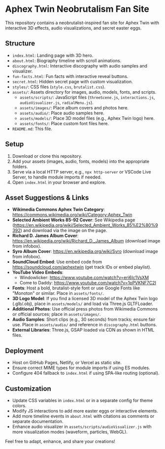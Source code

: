 # Aphex Twin Neobrutalism Fan Site

This repository contains a neobrutalist-inspired fan site for Aphex Twin with interactive 3D effects, audio visualizations, and secret easter eggs.

## Structure
- `index.html`: Landing page with 3D hero.
- `about.html`: Biography timeline with scroll animations.
- `discography.html`: Interactive discography with audio samples and visualizer.
- `fun-facts.html`: Fun facts with interactive reveal buttons.
- `secret.html`: Hidden secret page with custom visualization.
- `styles/`: CSS files (`style.css`, `brutalist.css`).
- `assets/`: Assets directory for images, audio, models, fonts, and scripts.
  - `assets/scripts/`: JavaScript files (`threeScene.js`, `interactions.js`, `audioVisualizer.js`, `radialMenu.js`).
  - `assets/images/`: Place album covers and photos here.
  - `assets/audio/`: Place audio samples here.
  - `assets/models/`: Place 3D model files (e.g., Aphex Twin logo) here.
  - `assets/fonts/`: Place custom font files here.
- `README.md`: This file.

## Setup
1. Download or clone this repository.
2. Add your assets (images, audio, fonts, models) into the appropriate folders.
3. Serve via a local HTTP server, e.g., `npx http-server` or VSCode Live Server, to handle module imports if needed.
4. Open `index.html` in your browser and explore.

## Asset Suggestions & Links
- **Wikimedia Commons Aphex Twin Category**: https://commons.wikimedia.org/wiki/Category:Aphex_Twin
- **Selected Ambient Works 85-92 Cover**: See Wikipedia page (https://en.wikipedia.org/wiki/Selected_Ambient_Works_85%E2%80%9392) and download via the image on the page.
- **Richard D. James Album Cover**: https://en.wikipedia.org/wiki/Richard_D._James_Album (download image from infobox).
- **Syro Album Cover**: https://en.wikipedia.org/wiki/Syro (download image from infobox).
- **SoundCloud Embed**: Use embed code from https://soundcloud.com/aphextwin (get track IDs or embed playlist).
- **YouTube Video Embeds**:
  - Windowlicker: https://www.youtube.com/watch?v=eri6Ic1VsXM
  - Come to Daddy: https://www.youtube.com/watch?v=1pPVKNF7C2I
- **Fonts**: Host a bold, brutalist-style font or use Google Fonts like "Monoton" or similar. Place in `assets/fonts/`.
- **3D Logo Model**: If you find a licensed 3D model of the Aphex Twin logo (.glb/.obj), place in `assets/models/` and load via Three.js GLTFLoader.
- **Additional Photos**: Use official press photos from Wikimedia Commons or official sources; place in `assets/images/`.
- **Audio Samples**: Short clips (e.g., 30 seconds) from tracks; ensure fair use. Place in `assets/audio/` and reference in `discography.html` buttons.
- **External Libraries**: Three.js, GSAP loaded via CDN as shown in HTML files.

## Deployment
- Host on GitHub Pages, Netlify, or Vercel as static site.
- Ensure correct MIME types for module imports if using ES modules.
- Configure 404 fallback to `index.html` if using SPA-like routing (optional).

## Customization
- Update CSS variables in `index.html` or in a separate config for theme colors.
- Modify JS interactions to add more easter eggs or interactive elements.
- Add more timeline events in `about.html` with citations as comments or separate documentation.
- Enhance audio visualizer in `assets/scripts/audioVisualizer.js` with more visualization modes (waveform, particles, WebGL).

Feel free to adapt, enhance, and share your creations!
